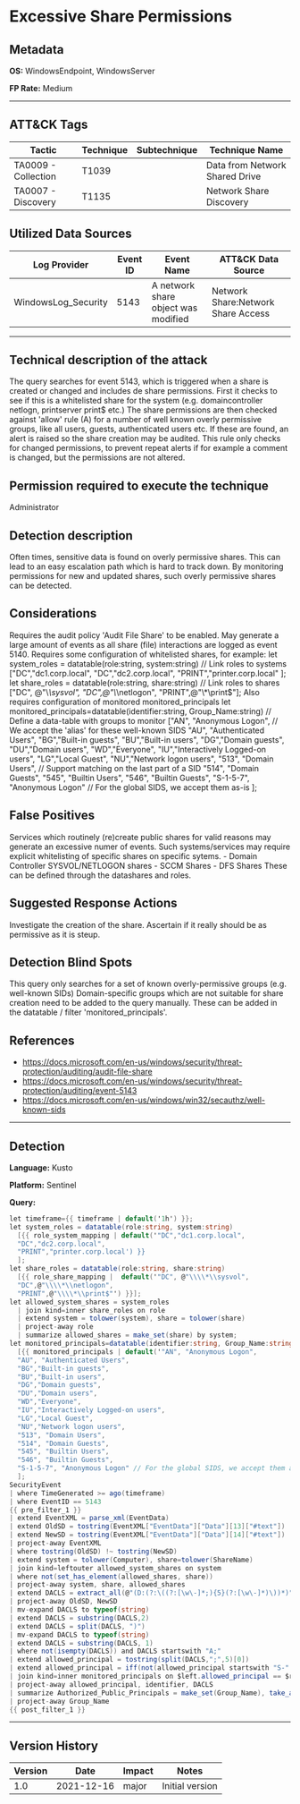 # Excessive Share Permissions

## Metadata
**OS:** WindowsEndpoint, WindowsServer

**FP Rate:** Medium

---

## ATT&CK Tags

| Tactic | Technique | Subtechnique | Technique Name |
|---|---|---| --- |
| TA0009 - Collection | T1039 |  | Data from Network Shared Drive|
| TA0007 - Discovery | T1135 |  | Network Share Discovery|

## Utilized Data Sources

| Log Provider | Event ID | Event Name | ATT&CK Data Source |
|---------|---------|----------|---------|
|WindowsLog_Security|5143| A network share object was modified | Network Share:Network Share Access|
---

## Technical description of the attack
The query searches for event 5143, which is triggered when a share is created or changed and includes de share permissions. First it checks to see if this is a whitelisted share for the system (e.g. domaincontroller netlogn, printserver print$ etc.) The share permissions are then checked against 'allow' rule (A) for a number of well known overly permissive groups, like all users, guests, authenticated users etc. If these are found, an alert is raised so the share creation may be audited. This rule only checks for changed permissions, to prevent repeat alerts if for example a comment is changed, but the permissions are not altered.


## Permission required to execute the technique
Administrator

## Detection description
Often times, sensitive data is found on overly permissive shares. This can lead to an easy escalation path which is hard to track down. By monitoring permissions for new and updated shares, such overly permissive shares can be detected.


## Considerations
Requires the audit policy 'Audit File Share' to be enabled. May generate a large amount of events as all share (file) interactions are logged as event 5140. Requires some configuration of whitelisted shares, for example:
      let system_roles = datatable(role:string, system:string)                  // Link roles to systems
      ["DC","dc1.corp.local",
      "DC","dc2.corp.local",
      "PRINT","printer.corp.local"
      ];
    let share_roles = datatable(role:string, share:string)                    // Link roles to shares
      ["DC", @"\\*\sysvol",
      "DC",@"\\*\netlogon",
      "PRINT",@"\\*\print$"];
Also requires configuration of monitored monitored_principals
      let monitored_principals=datatable(identifier:string, Group_Name:string)  // Define a data-table with groups to monitor
      ["AN", "Anonymous Logon",                                               // We accept the 'alias' for these well-known SIDS
      "AU", "Authenticated Users",
      "BG","Built-in guests",
      "BU","Built-in users",
      "DG","Domain guests",
      "DU","Domain users",
      "WD","Everyone",
      "IU","Interactively Logged-on users",
      "LG","Local Guest",
      "NU","Network logon users",
      "513", "Domain Users",                                                  // Support matching on the last part of a SID
      "514", "Domain Guests",
      "545", "Builtin Users",
      "546", "Builtin Guests",
      "S-1-5-7", "Anonymous Logon" // For the global SIDS, we accept them as-is
      ];


## False Positives
Services which routinely (re)create public shares for valid reasons may generate an excessive numer of events. Such systems/services may require explicit whitelisting of specific shares on specific sytems. - Domain Controller SYSVOL/NETLOGON shares - SCCM Shares - DFS Shares These can be defined through the datashares and roles.


## Suggested Response Actions
Investigate the creation of the share. Ascertain if it really should be as permissive as it is steup.


## Detection Blind Spots
This query only searches for a set of known overly-permissive groups (e.g. well-known SIDs) Domain-specific groups which are not suitable for share creation need to be added to the query manually. These can be added in the datatable / filter 'monitored_principals'.


## References
* https://docs.microsoft.com/en-us/windows/security/threat-protection/auditing/audit-file-share
* https://docs.microsoft.com/en-us/windows/security/threat-protection/auditing/event-5143
* https://docs.microsoft.com/en-us/windows/win32/secauthz/well-known-sids

---

## Detection

**Language:** Kusto

**Platform:** Sentinel

**Query:**
```C#
let timeframe={{ timeframe | default('1h') }};
let system_roles = datatable(role:string, system:string)                  // Link roles to systems
  [{{ role_system_mapping | default('"DC","dc1.corp.local",
  "DC","dc2.corp.local",
  "PRINT","printer.corp.local') }}
  ];
let share_roles = datatable(role:string, share:string)                    // Link roles to shares
  [{{ role_share_mapping |  default('"DC", @"\\\\*\\sysvol",
  "DC",@"\\\\*\\netlogon",
  "PRINT",@"\\\\*\\print$"') }}];
let allowed_system_shares = system_roles                                  // Link systems to shares
  | join kind=inner share_roles on role
  | extend system = tolower(system), share = tolower(share)
  | project-away role
  | summarize allowed_shares = make_set(share) by system;
let monitored_principals=datatable(identifier:string, Group_Name:string)  // Define a data-table with groups to monitor
  [{{ monitored_principals | default('"AN", "Anonymous Logon",                                               // We accept the \'alias\' for these well-known SIDS
  "AU", "Authenticated Users",
  "BG","Built-in guests",
  "BU","Built-in users",
  "DG","Domain guests",
  "DU","Domain users",
  "WD","Everyone",
  "IU","Interactively Logged-on users",
  "LG","Local Guest",
  "NU","Network logon users",
  "513", "Domain Users",                                                  // Support matching on the last part of a SID
  "514", "Domain Guests",
  "545", "Builtin Users",
  "546", "Builtin Guests",
  "S-1-5-7", "Anonymous Logon" // For the global SIDS, we accept them as-is') }}
  ];
SecurityEvent
| where TimeGenerated >= ago(timeframe)
| where EventID == 5143
{{ pre_filter_1 }}
| extend EventXML = parse_xml(EventData)
| extend OldSD = tostring(EventXML["EventData"]["Data"][13]["#text"])     // Grab the previous Security Descriptor
| extend NewSD = tostring(EventXML["EventData"]["Data"][14]["#text"])     // Grab the new Security Descriptor
| project-away EventXML
| where tostring(OldSD) !~ tostring(NewSD)                                // Don't bother with unchagned permissions
| extend system = tolower(Computer), share=tolower(ShareName)             // Normalize system & sharename for matching with whitelist
| join kind=leftouter allowed_system_shares on system                     // Retrieve the allowed shares per system
| where not(set_has_element(allowed_shares, share))                       // Check if the current share is an allowed share
| project-away system, share, allowed_shares                              // Get rid of temporary fields
| extend DACLS = extract_all(@"(D:(?:\((?:[\w\-]*;){5}(?:[\w\-]*)\))*)", tostring(NewSD)) //Grab all isntances of D:(DACL), in case there are multiple sets.
| project-away OldSD, NewSD                                               // Get rid of data we no longer need
| mv-expand DACLS to typeof(string)                                       // In case there are any duplicate/subsequent D: entrys (e.g. D:<dacls>S:<sacls>D:<dacls>) split them out to individual D: sets
| extend DACLS = substring(DACLS,2)                                       // Strip the leading D:
| extend DACLS = split(DACLS, ")")                                        // Split the sets of DACLS ()() to an array of individual DACLS (), this removes the trailing ) character
| mv-expand DACLS to typeof(string)                                       // Duplicate the records in such a way that only 1 dacl per record exist, we will aggregate them back later
| extend DACLS = substring(DACLS, 1)                                      // Also remove the leading ( character
| where not(isempty(DACLS)) and DACLS startswith "A;"                     // Remove any empty or non-allow DACLs
| extend allowed_principal = tostring(split(DACLS,";",5)[0])              // Grab the SID what is affected by this DACL
| extend allowed_principal = iff(not(allowed_principal startswith "S-" and string_size(allowed_principal) > 15), allowed_principal, split(allowed_principal,"-",countof(allowed_principal,"-"))[0]) //This line takes only the last part (e.g. 513) of a long SID, so you can refer to groups/users without needing to supply the full SID above.
| join kind=inner monitored_principals on $left.allowed_principal == $right.identifier //Join the found groups to the table of groups to be monitored above, adds the more readable 'group_name)
| project-away allowed_principal, identifier, DACLS
| summarize Authorized_Public_Principals = make_set(Group_Name), take_any(*) by TimeGenerated, SourceComputerId, EventData //Summarize the fields back, making a set of the various group_name values for this record
| project-away Group_Name
{{ post_filter_1 }}

```


---

## Version History
| Version | Date | Impact | Notes |
|---------|------|--------|------|
| 1.0  | 2021-12-16| major | Initial version |
